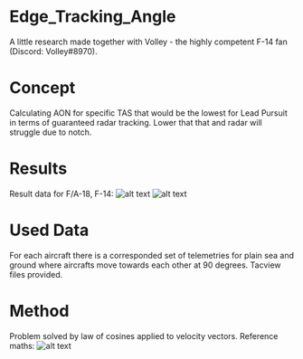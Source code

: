 # Edge_Tracking_Angle
A little research made together with Volley - the highly competent F-14 fan (Discord: Volley#8970).

# Concept
Calculating AON for specific TAS that would be the lowest for Lead Pursuit in terms of guaranteed radar tracking.
Lower that that and radar will struggle due to notch.

# Results
Result data for F/A-18, F-14:
![alt text](https://github.com/AKAD0/Edge_Tracking_Angle/blob/main/images/F18.png)
![alt text](https://github.com/AKAD0/Edge_Tracking_Angle/blob/main/images/F14.png)

# Used Data
For each aircraft there is a corresponded set of telemetries for plain sea and ground where aircrafts move towards each other at 90 degrees.
Tacview files provided.

# Method
Problem solved by law of cosines applied to velocity vectors.
Reference maths:
![alt text](https://github.com/AKAD0/Edge_Tracking_Angle/blob/main/images/math.png)
